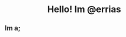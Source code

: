 <!DOCTYPE html>
<html lang="en">
<head>
    <meta charset="UTF-8">
    <meta http-equiv="X-UA-Compatible" content="IE=edge">
    <meta name="viewport" content="width=device-width, initial-scale=1.0">
</head>
<body>
    <h1 style="text-align: center;">Hello! Im @errias</h1>
    <h2>Im a;</h2>
    <img src="https://s2.gifyu.com/images/smd.gif" alt="">
</body>
</html>
